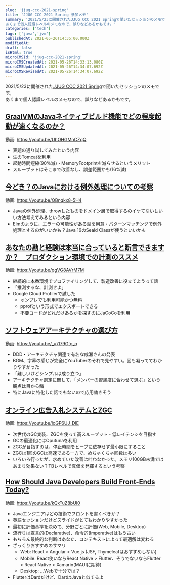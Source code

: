 ```yaml
---
slug: 'jjug-ccc-2021-spring'
title: 'JJUG CCC 2021 Spring 参加メモ'
summary: '2021/5/23に開催されたJJUG CCC 2021 Springで聞いたセッションのメモです。
あくまで個人認識レベルのメモなので、誤りなどあるかもです。'
categories: ['tech']
tags: ['java','jvm']
publishedAt: 2021-05-26T14:35:00.000Z
modifiedAt: 
draft: false
isHtml: true
microCMSId: 'jjug-ccc-2021-spring'
microCMSCreatedAt: 2021-05-26T14:33:13.080Z
microCMSUpdatedAt: 2021-05-26T14:34:07.692Z
microCMSRevisedAt: 2021-05-26T14:34:07.692Z
---
```

<p>2021/5/23に開催された<a href="https://jjug.doorkeeper.jp/events/120427">JJUG CCC 2021 Spring</a>で聞いたセッションのメモです。<br>あくまで個人認識レベルのメモなので、誤りなどあるかもです。</p>
<h2 id="graalvmのjavaネイティブビルド機能でどの程度起動が速くなるのか？"><a href="https://fortee.jp/jjug-ccc-2021-spring/proposal/2b76dd15-f1e2-4d6b-9f34-7e0f9266c4ae">GraalVMのJavaネイティブビルド機能でどの程度起動が速くなるのか？</a></h2>
<p>動画: <a href="https://youtu.be/UhOHGMnCZqQ">https://youtu.be/UhOHGMnCZqQ</a></p>
<ul>
<li>表題の通り試してみたという内容</li>
<li>生のTomcatを利用</li>
<li>起動時間短縮(90%減)・MemoryFootprintを減らせるというメリット</li>
<li>スループットはそこまで改善なし、誤差範囲かも(16%減)</li>
</ul>
<h2 id="今どき？のjavaにおける例外処理についての考察"><a href="https://fortee.jp/jjug-ccc-2021-spring/proposal/3695e597-7fbd-4838-b0f9-642f0503d90b">今どき？のJavaにおける例外処理についての考察</a></h2>
<p>動画: <a href="https://youtu.be/QBnqkx8-5H4">https://youtu.be/QBnqkx8-5H4</a></p>
<ul>
<li>Javaの例外処理、throwしたものをドメイン層で取得するのイケてないしいい方法考えてみるという内容</li>
<li>Elmのように、エラーの可能性がある型を用意・パターンマッチングで例外処理とするのがいいかも？Java 16のSeald Classが使うといいかも</li>
</ul>
<h2 id="あなたの勘と経験は本当に合っていると断言できますか？-プロダクション環境での計測のススメ"><a href="https://fortee.jp/jjug-ccc-2021-spring/proposal/b9ec9d34-5faa-4ce3-9979-d79f2ce78518">あなたの勘と経験は本当に合っていると断言できますか？　プロダクション環境での計測のススメ</a></h2>
<p>動画: <a href="https://youtu.be/qgVG8AVrM7M">https://youtu.be/qgVG8AVrM7M</a></p>
<ul>
<li>継続的に本番環境でプロファイリングして、製造改善に役立てようって話</li>
<li>「推測するな、計測せよ」</li>
<li>Google Cloud Profilerで試した<ul>
<li>オンプレでも利用可能かつ無料</li>
<li>pprofという形式でエクスポートできる</li>
<li>不要コードがどれだけあるかを探すのにJaCoCoを利用</li>
</ul>
</li>
</ul>
<h2 id="ソフトウェアアーキテクチャの選び方"><a href="https://fortee.jp/jjug-ccc-2021-spring/proposal/fe3ad133-ce18-4408-9e05-a5e05cb79eb7">ソフトウェアアーキテクチャの選び方</a></h2>
<p>動画: <a href="https://youtu.be/_u7I79Gtg_o">https://youtu.be/_u7I79Gtg_o</a></p>
<ul>
<li>DDD・アーキテクチャ関連で有名な成瀬さんの発表</li>
<li>BGM、字幕の感じが完全にYouTuberのそれで見やすい。図も凝っててわかりやすかった</li>
<li>「難しいけどシンプルは成り立つ」</li>
<li>アーキテクチャ選定に関して、「メンバーの習熟度に合わせて選ぶ」という観点は目から鱗</li>
<li>特にJavaに特化した話でもないので応用効きそう</li>
</ul>
<h2 id="オンライン広告入札システムとzgc"><a href="https://fortee.jp/jjug-ccc-2021-spring/proposal/7512569c-6a6e-450f-b983-ff503a360a27">オンライン広告入札システムとZGC</a></h2>
<p>動画: <a href="https://youtu.be/loGP6UJ_DlE">https://youtu.be/loGP6UJ_DlE</a></p>
<ul>
<li>次世代のGC実装、ZGCを使って高スループット・低レイテンシを目指す</li>
<li>GCの最適化にはOputunaを利用</li>
<li>ZGCが目指すのは、停止時間をヒープに依存せず最小限にすること</li>
<li>ZGCは1回のGCは高速である一方で、めちゃくちゃ回数は多い</li>
<li>いろいろ行ったが、求めていた改善は叶わなかった。メモリ100GB未満ではあまり効果ない？TBレベルで真価を発揮するという考察</li>
</ul>
<h2 id="how-should-java-developers-build-front-ends-today"><a href="https://fortee.jp/jjug-ccc-2021-spring/proposal/711817f8-05c1-4ee6-84c8-d43538311dbb">How Should Java Developers Build Front-Ends Today?</a></h2>
<p>動画: <a href="https://youtu.be/kQxTuZ8bUI0">https://youtu.be/kQxTuZ8bUI0</a></p>
<ul>
<li>Javaエンジニアはどの技術でフロントを書くべきか？</li>
<li>英語セッションだけどスライドがとてもわかりやすかった</li>
<li>最初に評価基準を決めて、分野ごとに評価(Web, Mobile, Desktop)</li>
<li>流行りは宣言的(Declarative)、命令的(Imperative)はもう古い</li>
<li>もちろん最終的な判断はあなた、コンテキストによって最適解は変わる</li>
<li>ざっくりおすすめのサマリ<ul>
<li>Web: React &gt; Angular &gt; Vue.js (JSF, Thymeleafはおすすめしない)</li>
<li>Mobile: React使いならReact Native &gt; Flutter、そうでないならFlutter &gt; React Native &gt; Xamarin(MAUIに期待)</li>
<li>Desktop: ...Webで十分では？</li>
</ul>
</li>
<li>FlutterはDardだけど、DartはJavaと似てるよ</li>
</ul>
    